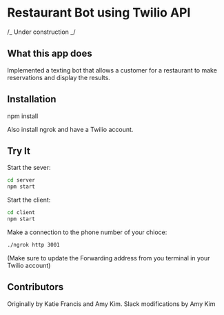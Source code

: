 # Restaurant Bot using Twilio API

/_ Under construction _/

## What this app does

Implemented a texting bot that allows a customer for a restaurant to make reservations and display the results.

## Installation

npm install

Also install ngrok and have a Twilio account.

## Try It

Start the sever:

```sh
cd server
npm start
```

Start the client:

```sh
cd client
npm start
```

Make a connection to the phone number of your chioce:

```sh
./ngrok http 3001
```

(Make sure to update the Forwarding address from you terminal in your Twilio account)

## Contributors

Originally by Katie Francis and Amy Kim. Slack modifications by Amy Kim
